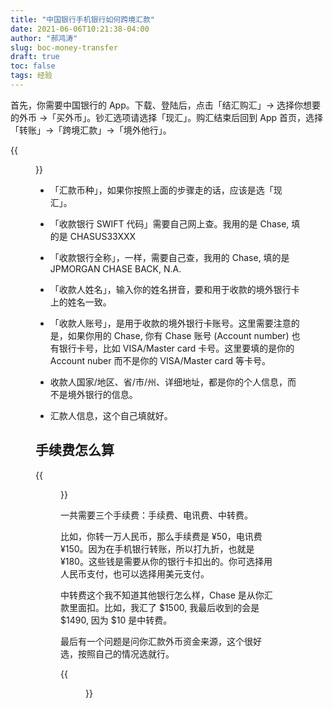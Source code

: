 ```yaml
---
title: "中国银行手机银行如何跨境汇款"
date: 2021-06-06T10:21:38-04:00
author: "郝鸿涛"
slug: boc-money-transfer
draft: true
toc: false
tags: 经验
---
```


首先，你需要中国银行的 App。下载、登陆后，点击「结汇购汇」-> 选择你想要的外币 ->「买外币」。钞汇选项请选择「现汇」。购汇结束后回到 App 首页，选择「转账」->「跨境汇款」->「境外他行」。

{{<figure src="/media/cnblog/boc-form.PNG" caption="收款人信息" width="450">}}

- 「汇款币种」，如果你按照上面的步骤走的话，应该是选「现汇」。

- 「收款银行 SWIFT 代码」需要自己网上查。我用的是 Chase, 填的是 CHASUS33XXX

- 「收款银行全称」，一样，需要自己查，我用的 Chase, 填的是 JPMORGAN CHASE BACK, N.A.

- 「收款人姓名」，输入你的姓名拼音，要和用于收款的境外银行卡上的姓名一致。

- 「收款人账号」，是用于收款的境外银行卡账号。这里需要注意的是，如果你用的 Chase, 你有 Chase 账号 (Account number) 也有银行卡号，比如 VISA/Master card 卡号。这里要填的是你的 Account nuber 而不是你的 VISA/Master card 等卡号。

- 收款人国家/地区、省/市/州、详细地址，都是你的个人信息，而不是境外银行的信息。

- 汇款人信息，这个自己填就好。

## 手续费怎么算

{{<figure src="/media/cnblog/boc-fees.png" caption="境外汇款手续费">}}

一共需要三个手续费：手续费、电讯费、中转费。

比如，你转一万人民币，那么手续费是 ¥50，电讯费 ¥150。因为在手机银行转账，所以打九折，也就是 ¥180。这些钱是需要从你的银行卡扣出的。你可选择用人民币支付，也可以选择用美元支付。

中转费这个我不知道其他银行怎么样，Chase 是从你汇款里面扣。比如，我汇了 $1500, 我最后收到的会是 $1490, 因为 $10 是中转费。

最后有一个问题是问你汇款外币资金来源，这个很好选，按照自己的情况选就行。

{{<figure src="/media/cnblog/boc-money-source.png" caption="外币来源">}}




